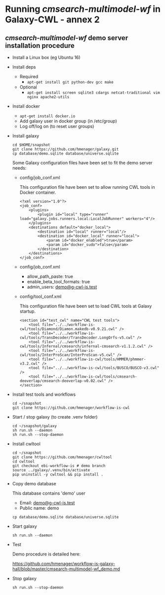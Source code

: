 # Running *cmsearch-multimodel-wf* in Galaxy-CWL - annex&nbsp;2

## *cmsearch-multimodel-wf* demo server installation procedure

* Install a Linux box (eg Ubuntu 16)

* Install deps

    * Required
        * ```apt-get install git python-dev gcc make```
    * Optional
        * ```apt-get install screen sqlite3 cdargs netcat-traditional vim nginx apache2-utils```

* Install docker

    * ```apt-get install docker.io```
    * Add galaxy user in docker group (in /etc/group)
    * Log off/log on (to reset user groups)

* Install galaxy

      cd $HOME/snapshot
      git clone https://github.com/hmenager/galaxy.git
      cp database/demo.sqlite database/universe.sqlite

  Some Galaxy configuration files have been set to fit the demo server needs:

    * config/job_conf.xml

      This configuration file have been set to allow running CWL tools in Docker container.

          <?xml version="1.0"?>
          <job_conf>
              <plugins>
                  <plugin id="local" type="runner" load="galaxy.jobs.runners.local:LocalJobRunner" workers="4"/>
              </plugins>
              <destinations default="docker_local">
                  <destination id="local" runner="local"/>
                  <destination id="docker_local" runner="local">
                      <param id="docker_enabled">true</param>
                      <param id="docker_sudo">false</param>
                  </destination>
              </destinations>
          </job_conf>

    * config/job_conf.xml

        * allow_path_paste: true
        * enable_beta_tool_formats: true
        * admin_users: demo@g-cwl-is.test

    * config/tool_conf.xml

      This configuration file have been set to load CWL tools at Galaxy startup.

          <section id="test_cwl" name="CWL test tools">
              <tool file="../../workflow-is-cwl/tools/Diamond/Diamon.makedb-v0.9.21.cwl" />
              <tool file="../../workflow-is-cwl/tools/TransDecoder/TransDecoder.LongOrfs-v5.cwl" />
              <tool file="../../workflow-is-cwl/tools/Infernal/cmsearch/infernal-cmsearch-v1.1.2.cwl" />
              <tool file="../../workflow-is-cwl/tools/InterProScan/InterProScan-v5.cwl" />
              <tool file="../../workflow-is-cwl/tools/HMMER/phmmer-v3.2.cwl" />
              <tool file="../../workflow-is-cwl/tools/BUSCO/BUSCO-v3.cwl" />
              <tool file="../../workflow-is-cwl/tools/cmsearch-deoverlap/cmsearch-deoverlap-v0.02.cwl" />
          </section>

* Install test tools and workflows

      cd ~/snapshot
      git clone https://github.com/hmenager/workflow-is-cwl

* Start / stop galaxy (to create .venv folder)

      cd ~/snapshot/galaxy
      sh run.sh --daemon
      sh run.sh --stop-daemon

* Install cwltool

      cd ~/snapshot
      git clone https://github.com/hmenager/cwltool
      cd cwltool
      git checkout ebi-workflow-is # demo branch
      source ../galaxy/.venv/bin/activate
      pip uninstall -y cwltool && pip install .

* Copy demo database

  This database contains 'demo' user

    * Email: demo@g-cwl-is.test
    * Public name: demo

   ```cp database/demo.sqlite database/universe.sqlite```

* Start galaxy

      sh run.sh --daemon

* Test

  Demo procedure is detailed here:

  <https://github.com/hmenager/workflow-is-galaxy-hall/blob/master/cmsearch-multimodel-wf_demo.md>

* Stop galaxy

      sh run.sh --stop-daemon
